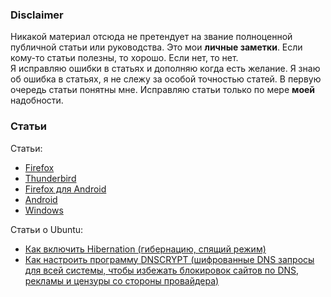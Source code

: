 ### Disclaimer


Никакой материал отсюда не претендует на звание полноценной публичной статьи или руководства. Это мои **личные заметки**.
Если кому-то статьи полезны, то хорошо. Если нет, то нет.
<br>
Я исправляю ошибки в статьях и дополняю когда есть желание. Я знаю об ошибка в статьях, я не слежу за особой точностью статей. В первую очередь статьи понятны мне. Исправляю статьи только по мере **моей** надобности.


### Статьи


Статьи:
* [Firefox](https://github.com/myBestSoftAndPref/soft/tree/master/src/firefox/desktop.md)
* [Thunderbird](https://github.com/myBestSoftAndPref/soft/tree/master/src/thunderbird/desktop.md)
* [Firefox для Android](https://github.com/myBestSoftAndPref/soft/tree/master/src/firefox/android.md)
* [Android](https://github.com/myBestSoftAndPref/soft/tree/master/src/android/README.md)
* [Windows](https://github.com/myBestSoftAndPref/soft/tree/master/src/win/README.md)


Статьи о Ubuntu:
* [Как включить Hibernation (гибернацию, спящий режим)](https://github.com/myBestSoftAndPref/soft/tree/master/src/linux/hibernation.md)
* [Как настроить программу DNSCRYPT (шифрованные DNS запросы для всей системы, чтобы избежать блокировок сайтов по DNS, рекламы и цензуры со стороны провайдера)](https://github.com/myBestSoftAndPref/soft/tree/master/src/linux/dnscrypt_setup.md)
